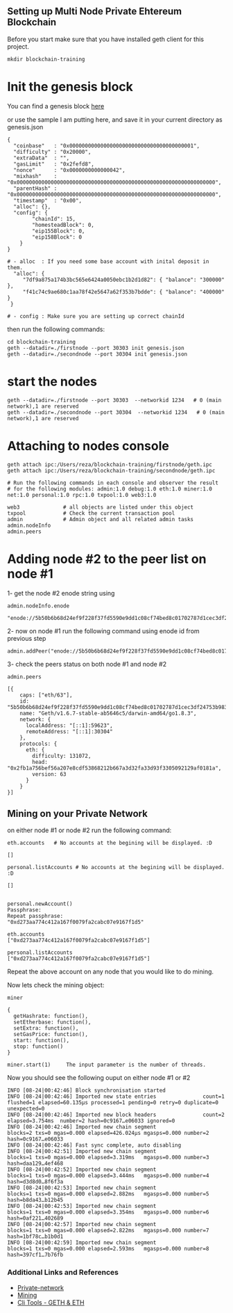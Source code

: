 ## Setting up Multi Node Private Ehtereum Blockchain

Before you start make sure that you have installed geth client for this project.

```
mkdir blockchain-training
```
# Init the genesis block

You can find a genesis block [here](https://github.com/ethereum/go-ethereum/wiki/Private-network)

or use the sample I am putting here, and save it in your current directory as genesis.json

```
{
  "coinbase"   : "0x0000000000000000000000000000000000000001",
  "difficulty" : "0x20000",
  "extraData"  : "",
  "gasLimit"   : "0x2fefd8",
  "nonce"      : "0x0000000000000042",
  "mixhash"    : "0x0000000000000000000000000000000000000000000000000000000000000000",
  "parentHash" : "0x0000000000000000000000000000000000000000000000000000000000000000",
  "timestamp"  : "0x00",
  "alloc": {},
  "config": {
        "chainId": 15,
        "homesteadBlock": 0,
        "eip155Block": 0,
        "eip158Block": 0
    }
}

# - alloc  : If you need some base account with inital deposit in them.
  "alloc": {
     "7df9a875a174b3bc565e6424a0050ebc1b2d1d82": { "balance": "300000" },
     "f41c74c9ae680c1aa78f42e5647a62f353b7bdde": { "balance": "400000" }
 }
    
# - config : Make sure you are setting up correct chainId

```

then run the following commands:

```
cd blockchain-training
geth --datadir=./firstnode --port 30303 init genesis.json
geth --datadir=./secondnode --port 30304 init genesis.json
```

# start the nodes
```
geth --datadir=./firstnode --port 30303  --networkid 1234   # 0 (main network),1 are reserved
geth --datadir=./secondnode --port 30304  --networkid 1234   # 0 (main network),1 are reserved
```
# Attaching to nodes console
```
geth attach ipc:/Users/reza/blockchain-training/firstnode/geth.ipc
geth attach ipc:/Users/reza/blockchain-training/secondnode/geth.ipc

# Run the following commands in each console and observer the result
# for the following modules: admin:1.0 debug:1.0 eth:1.0 miner:1.0 net:1.0 personal:1.0 rpc:1.0 txpool:1.0 web3:1.0

web3              # all objects are listed under this object
txpool            # Check the current transaction pool
admin             # Admin object and all related admin tasks
admin.nodeInfo    
admin.peers
```
# Adding node #2 to the peer list on node #1
1- get the node #2 enode string using 
```
admin.nodeInfo.enode

"enode://5b50b6b68d24ef9f228f37fd5590e9dd1c08cf74bed8c01702787d1cec3df24753b9839d317565df556cbe9957e74563262cde5928275ef0762bbb6a876a2ffd@[::]:30304"
```

2- now on node #1 run the following command using enode id from previous step

```
admin.addPeer("enode://5b50b6b68d24ef9f228f37fd5590e9dd1c08cf74bed8c01702787d1cec3df24753b9839d317565df556cbe9957e74563262cde5928275ef0762bbb6a876a2ffd@[::]:30304") 
```

3- check the peers status on both node #1 and node #2

```
admin.peers

[{
    caps: ["eth/63"],
    id: "5b50b6b68d24ef9f228f37fd5590e9dd1c08cf74bed8c01702787d1cec3df24753b9839d317565df556cbe9957e74563262cde5928275ef0762bbb6a876a2ffd",
    name: "Geth/v1.6.7-stable-ab5646c5/darwin-amd64/go1.8.3",
    network: {
      localAddress: "[::1]:59623",
      remoteAddress: "[::1]:30304"
    },
    protocols: {
      eth: {
        difficulty: 131072,
        head: "0x2fb1a756bef56a207e8cdf53868212b667a3d32fa33d93f3305092129af0181a",
        version: 63
      }
    }
}]

```
## Mining on your Private Network

on either node #1 or node #2 run the following command:

```
eth.accounts   # No accounts at the begining will be displayed. :D

[]

personal.listAccounts # No accounts at the begining will be displayed. :D

[]


personal.newAccount()
Passphrase:
Repeat passphrase:
"0xd273aa774c412a167f0079fa2cabc07e9167f1d5"

eth.accounts
["0xd273aa774c412a167f0079fa2cabc07e9167f1d5"]

personal.listAccounts
["0xd273aa774c412a167f0079fa2cabc07e9167f1d5"]
```
Repeat the above account on any node that you would like to do mining.


Now lets check the mining object:

```
miner

{
  getHashrate: function(),
  setEtherbase: function(),
  setExtra: function(),
  setGasPrice: function(),
  start: function(),
  stop: function()
}

miner.start(1)     The input parameter is the number of threads.

```
Now you should see the following ouput on either node #1 or #2

```
INFO [08-24|00:42:46] Block synchronisation started
INFO [08-24|00:42:46] Imported new state entries               count=1 flushed=1 elapsed=60.135µs processed=1 pending=0 retry=0 duplicate=0 unexpected=0
INFO [08-24|00:42:46] Imported new block headers               count=2 elapsed=3.754ms  number=2 hash=0c9167…e06033 ignored=0
INFO [08-24|00:42:46] Imported new chain segment               blocks=2 txs=0 mgas=0.000 elapsed=426.024µs mgasps=0.000 number=2 hash=0c9167…e06033
INFO [08-24|00:42:46] Fast sync complete, auto disabling
INFO [08-24|00:42:51] Imported new chain segment               blocks=1 txs=0 mgas=0.000 elapsed=3.319ms   mgasps=0.000 number=3 hash=daa129…4ef468
INFO [08-24|00:42:52] Imported new chain segment               blocks=1 txs=0 mgas=0.000 elapsed=3.444ms   mgasps=0.000 number=4 hash=d3d8d0…8f6f3a
INFO [08-24|00:42:53] Imported new chain segment               blocks=1 txs=0 mgas=0.000 elapsed=2.882ms   mgasps=0.000 number=5 hash=b8da43…b12b45
INFO [08-24|00:42:53] Imported new chain segment               blocks=1 txs=0 mgas=0.000 elapsed=3.354ms   mgasps=0.000 number=6 hash=0af221…402689
INFO [08-24|00:42:57] Imported new chain segment               blocks=1 txs=0 mgas=0.000 elapsed=2.822ms   mgasps=0.000 number=7 hash=1bf78c…b1b0d1
INFO [08-24|00:42:59] Imported new chain segment               blocks=1 txs=0 mgas=0.000 elapsed=2.593ms   mgasps=0.000 number=8 hash=397cf1…7b76fb

```


### Additional Links and References
- [Private-network](https://github.com/ethereum/go-ethereum/wiki/Private-network)
- [Mining](https://github.com/ethereum/go-ethereum/wiki/Mining)
- [Cli Tools - GETH & ETH](https://www.ethereum.org/cli)
